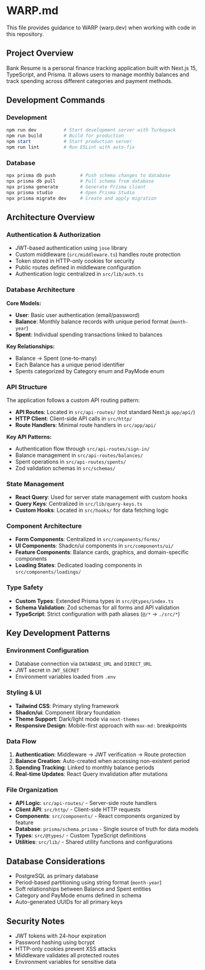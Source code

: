 # WARP.md

This file provides guidance to WARP (warp.dev) when working with code in this repository.

## Project Overview

Bank Resume is a personal finance tracking application built with Next.js 15, TypeScript, and Prisma. It allows users to manage monthly balances and track spending across different categories and payment methods.

## Development Commands

### Development
```powershell
npm run dev          # Start development server with Turbopack
npm run build        # Build for production
npm start            # Start production server
npm run lint         # Run ESLint with auto-fix
```

### Database
```powershell
npx prisma db push         # Push schema changes to database
npx prisma db pull         # Pull schema from database
npx prisma generate        # Generate Prisma client
npx prisma studio          # Open Prisma Studio
npx prisma migrate dev     # Create and apply migration
```

## Architecture Overview

### Authentication & Authorization
- JWT-based authentication using `jose` library
- Custom middleware (`src/middleware.ts`) handles route protection
- Token stored in HTTP-only cookies for security
- Public routes defined in middleware configuration
- Authentication logic centralized in `src/lib/auth.ts`

### Database Architecture
**Core Models:**
- **User**: Basic user authentication (email/password)
- **Balance**: Monthly balance records with unique period format (`month-year`)
- **Spent**: Individual spending transactions linked to balances

**Key Relationships:**
- Balance → Spent (one-to-many)
- Each Balance has a unique period identifier
- Spents categorized by Category enum and PayMode enum

### API Structure
The application follows a custom API routing pattern:
- **API Routes**: Located in `src/api-routes/` (not standard Next.js `app/api/`)
- **HTTP Client**: Client-side API calls in `src/http/`
- **Route Handlers**: Minimal route handlers in `src/app/api/`

**Key API Patterns:**
- Authentication flow through `src/api-routes/sign-in/`
- Balance management in `src/api-routes/balances/`
- Spent operations in `src/api-routes/spents/`
- Zod validation schemas in `src/schemas/`

### State Management
- **React Query**: Used for server state management with custom hooks
- **Query Keys**: Centralized in `src/lib/query-keys.ts`
- **Custom Hooks**: Located in `src/hooks/` for data fetching logic

### Component Architecture
- **Form Components**: Centralized in `src/components/forms/`
- **UI Components**: Shadcn/ui components in `src/components/ui/`
- **Feature Components**: Balance cards, graphics, and domain-specific components
- **Loading States**: Dedicated loading components in `src/components/loadings/`

### Type Safety
- **Custom Types**: Extended Prisma types in `src/@types/index.ts`
- **Schema Validation**: Zod schemas for all forms and API validation
- **TypeScript**: Strict configuration with path aliases (`@/*` → `./src/*`)

## Key Development Patterns

### Environment Configuration
- Database connection via `DATABASE_URL` and `DIRECT_URL`
- JWT secret in `JWT_SECRET`
- Environment variables loaded from `.env`

### Styling & UI
- **Tailwind CSS**: Primary styling framework
- **Shadcn/ui**: Component library foundation
- **Theme Support**: Dark/light mode via `next-themes`
- **Responsive Design**: Mobile-first approach with `max-md:` breakpoints

### Data Flow
1. **Authentication**: Middleware → JWT verification → Route protection
2. **Balance Creation**: Auto-created when accessing non-existent period
3. **Spending Tracking**: Linked to monthly balance periods
4. **Real-time Updates**: React Query invalidation after mutations

### File Organization
- **API Logic**: `src/api-routes/` - Server-side route handlers
- **Client API**: `src/http/` - Client-side HTTP requests
- **Components**: `src/components/` - React components organized by feature
- **Database**: `prisma/schema.prisma` - Single source of truth for data models
- **Types**: `src/@types/` - Custom TypeScript definitions
- **Utilities**: `src/lib/` - Shared utility functions and configurations

## Database Considerations

- PostgreSQL as primary database
- Period-based partitioning using string format (`month-year`)
- Soft relationships between Balance and Spent entities
- Category and PayMode enums defined in schema
- Auto-generated UUIDs for all primary keys

## Security Notes

- JWT tokens with 24-hour expiration
- Password hashing using bcrypt
- HTTP-only cookies prevent XSS attacks
- Middleware validates all protected routes
- Environment variables for sensitive data
